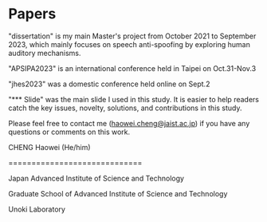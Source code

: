 # Papers

"dissertation" is my main Master's project from October 2021 to September 2023, which mainly focuses on speech anti-spoofing by exploring human auditory mechanisms.

"APSIPA2023" is an international conference held in Taipei on Oct.31-Nov.3

"jhes2023" was a domestic conference held online on Sept.2

"*** Slide" was the main slide I used in this study. It is easier to help readers catch the key issues, novelty, solutions, and contributions in this study.

Please feel free to contact me (haowei.cheng@jaist.ac.jp) if you have any questions or comments on this work.  

CHENG Haowei (He/him)

=============================

Japan Advanced Institute of Science and Technology  

Graduate School of Advanced Institute of Science and Technology  

Unoki Laboratory

